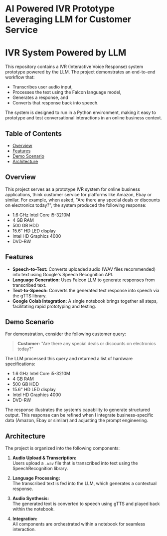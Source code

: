 # AI Powered IVR Prototype Leveraging LLM for Customer Service

# IVR System Powered by LLM

This repository contains a IVR (Interactive Voice Response) system prototype powered by the LLM. The project demonstrates an end-to-end workflow that:
- Transcribes user audio input,
- Processes the text using the Falcon language model,
- Generates a response, and
- Converts that response back into speech.

The system is designed to run in a Python environment, making it easy to prototype and test conversational interactions in an online business context.

## Table of Contents

- [Overview](#overview)
- [Features](#features)
- [Demo Scenario](#demo-scenario)
- [Architecture](#architecture)


## Overview

This project serves as a prototype IVR system for online business applications, think customer service for platforms like Amazon, Ebay or similar. For example, when asked, "Are there any special deals or discounts on electronics today?", the system produced the following response:

- 1.6 GHz Intel Core i5-3210M  
- 4 GB RAM  
- 500 GB HDD  
- 15.6" HD LED display  
- Intel HD Graphics 4000  
- DVD-RW


## Features

- **Speech-to-Text:** Converts uploaded audio (WAV files recommended) into text using Google's Speech Recognition API.
- **Language Generation:** Uses Falcon LLM to generate responses from transcribed text.
- **Text-to-Speech:** Converts the generated text response into speech via the gTTS library.
- **Google Colab Integration:** A single notebook brings together all steps, facilitating rapid prototyping and testing.

## Demo Scenario

For demonstration, consider the following customer query:
> **Customer:** "Are there any special deals or discounts on electronics today?"

The LLM processed this query and returned a list of hardware specifications:
- 1.6 GHz Intel Core i5-3210M  
- 4 GB RAM  
- 500 GB HDD  
- 15.6" HD LED display  
- Intel HD Graphics 4000  
- DVD-RW  

The response illustrates the system’s capability to generate structured output. This response can be refined when I integrate business-specific data (Amazon, Ebay or similar) and adjusting the prompt engineering.

## Architecture

The project is organized into the following components:

1. **Audio Upload & Transcription:**  
   Users upload a `.wav` file that is transcribed into text using the SpeechRecognition library.

2. **Language Processing:**  
   The transcribed text is fed into the LLM, which generates a contextual response.

3. **Audio Synthesis:**  
   The generated text is converted to speech using gTTS and played back within the notebook.

4. **Integration:**  
   All components are orchestrated within a notebook for seamless interaction.


